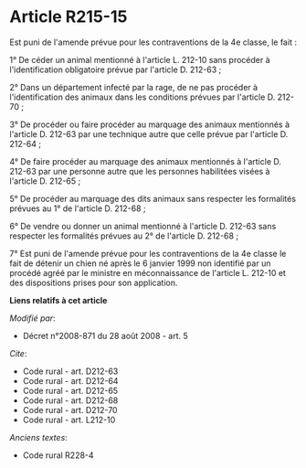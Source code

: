 # Article R215-15

Est puni de l'amende prévue pour les contraventions de la 4e classe, le fait : 

1° De céder un animal mentionné à l'article L. 212-10 sans procéder à l'identification obligatoire prévue par l'article D.
212-63 ; 

2° Dans un département infecté par la rage, de ne pas procéder à l'identification des animaux dans les conditions prévues par
l'article D. 212-70 ; 

3° De procéder ou faire procéder au marquage des animaux mentionnés à l'article D. 212-63 par une technique autre que celle
prévue par l'article D. 212-64 ; 

4° De faire procéder au marquage des animaux mentionnés à l'article D. 212-63 par une personne autre que les personnes
habilitées visées à l'article D. 212-65 ; 

5° De procéder au marquage des dits animaux sans respecter les formalités prévues au 1° de l'article D. 212-68 ; 

6° De vendre ou donner un animal mentionné à l'article D. 212-63 sans respecter les formalités prévues au 2° de l'article D.
212-68 ; 

7° Est puni de l'amende prévue pour les contraventions de la 4e classe le fait de détenir un chien né après le 6 janvier 1999
non identifié par un procédé agréé par le ministre en méconnaissance de l'article L. 212-10 et des dispositions prises pour
son application.

**Liens relatifs à cet article**

_Modifié par_:

  - Décret n°2008-871 du 28 août 2008 - art. 5

_Cite_:

  - Code rural - art. D212-63
  - Code rural - art. D212-64
  - Code rural - art. D212-65
  - Code rural - art. D212-68
  - Code rural - art. D212-70
  - Code rural - art. L212-10

_Anciens textes_:

  - Code rural R228-4

